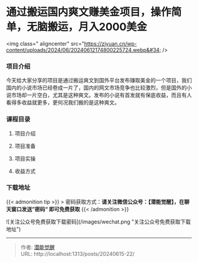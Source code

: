 # 通过搬运国内爽文赚美金项目，操作简单，无脑搬运，月入2000美金


&lt;img class=&#34; aligncenter&#34; src=&#34;https://ziyuan.cn/wp-content/uploads/2024/06/20240612174800225724.webp&#34;  /&gt;

###  项目介绍

今天给大家分享的项目是通过搬运爽文到国外平台发布赚取美金的一个项目，我们国内的小说市场已经卷成一片了，国内的网文市场竞争也比较激烈，但是国外的小说市场却一片空白，尤其是这种爽文。发布的小说有首发就有保底收益，而且有人看得多收益就更多，更何况我们搬的是这种爽文。

###  课程目录

 1. 项目介绍

 1. 项目准备

 1. 项目实操

 1. 收益方式



### 下载地址




{{&lt; admonition tip &gt;}}
&gt; 密码获取方式：**请关注微信公众号：【潜能觉醒】，在聊天窗口发送”密码“ 即可免费获取**
{{&lt; /admonition &gt;}}


![关注公众号免费获取下载密码](/images/wechat.png &#34;关注公众号免费获取下载地址&#34;)

---

> 作者: [潜能觉醒](/)  
> URL: http://localhost:1313/posts/20240615-22/  

